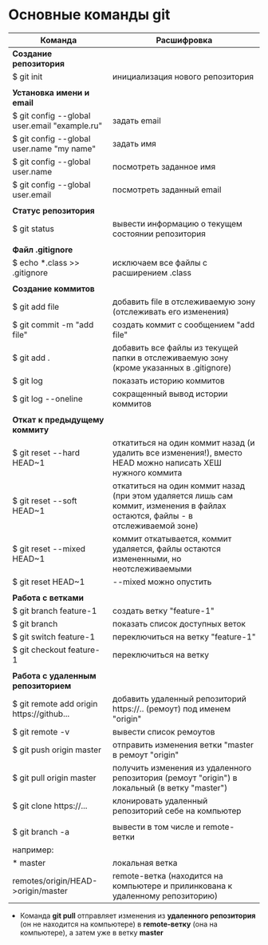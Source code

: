 # Основные команды git

| Команда                                       | Расшифровка                                                                                                                     |
|-----------------------------------------------|---------------------------------------------------------------------------------------------------------------------------------|
| **Создание репозитория**                      |                                                                                                                                 |
| $ git init                                    | инициализация нового репозитория                                                                                                |
|                                               |                                                                                                                                 |
| **Установка имени и email**                   |                                                                                                                                 |
| $ git config --global user.email "example.ru" | задать email                                                                                                                    |
| $ git config --global user.name "my name"     | задать имя                                                                                                                      |
| $ git config --global user.name               | посмотреть заданное имя                                                                                                         |
| $ git config --global user.email              | посмотреть заданный email                                                                                                       |
|                                               |                                                                                                                                 |
| **Статус репозитория**                        |                                                                                                                                 |
| $ git status                                  | вывести информацию о текущем состоянии репозитория                                                                              |
|                                               |                                                                                                                                 |
| **Файл .gitignore**                           |                                                                                                                                 |
| $ echo *.class >> .gitignore                  | исключаем все файлы с расширением .class                                                                                        |
|                                               |                                                                                                                                 |
| **Создание коммитов**                         |                                                                                                                                 |
| $ git add file                                | добавить file в отслеживаемую зону (отслеживать его изменения)                                                                  |
| $ git commit -m "add file"                    | создать коммит с сообщением "add file"                                                                                          |
| $ git add .                                   | добавить все файлы из текущей папки в отслеживаемую зону (кроме указанных в .gitignore)                                         |
| $ git log                                     | показать историю коммитов                                                                                                       |
| $ git log --oneline                           | сокращенный вывод истории коммитов                                                                                              |
|                                               |                                                                                                                                 |
| **Откат к предыдущему коммиту**               |                                                                                                                                 |
| $ git reset --hard HEAD~1                     | откатиться на один коммит назад (и удалить все изменения!), вместо HEAD можно написать ХЕШ нужного коммита                      |
| $ git reset --soft HEAD~1                     | откатиться на один коммит назад (при этом удаляется лишь сам коммит, изменения в файлах остаются, файлы - в отслеживаемой зоне) |
| $ git reset --mixed HEAD~1                    | коммит откатывается, коммит удаляется, файлы остаются измененными, но неотслеживаемыми                                          |
| $ git reset HEAD~1                            | --mixed можно опустить                                                                                                          |
|                                               |                                                                                                                                 |
| **Работа с ветками**                          |                                                                                                                                 |
| $ git branch feature-1                        | создать ветку "feature-1"                                                                                                       |
| $ git branch                                  | показать список доступных веток                                                                                                 |
| $ git switch feature-1                        | переключиться на ветку "feature-1"                                                                                              |
| $ git checkout feature-1                      | переключиться на ветку                                                                                                          |
|                                               |                                                                                                                                 |
| **Работа с удаленным репозиторием**           |                                                                                                                                 |
| $ git remote add origin https://github...     | добавить удаленный репозиторий https://..  (ремоут) под именем "origin"                                                         |
| $ git remote -v                               | вывести список ремоутов                                                                                                         |
| $ git push origin master                      | отправить изменения ветки "master в ремоут "origin"                                                                             |
| $ git pull origin master                      | получить изменения из удаленного репозитория (ремоут "origin") в локальный (в ветку "master")                                   |
| $ git clone https://...                       | клонировать удаленный репозиторий себе на компьютер                                                                             | 
|                                               |                                                                                                                                 |
| $ git branch -a                               | вывести в том числе и remote-ветки                                                                                              |
| например:                                     |                                                                                                                                 |
| * master                                      | локальная ветка                                                                                                                 |
| remotes/origin/HEAD->origin/master            | remote-ветка (находится на компьютере и прилинкована к удаленному репозиторию)                                                  |

* Команда **git pull** отправляет изменения из **удаленного репозитория** (он не находится на компьютере) в **remote-ветку** (она на компьютере), а затем уже в ветку **master**